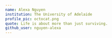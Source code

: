 ```yaml
---
name: Alexa Nguyen
institution: The University of Adelaide
profile_pic: octocat.png
quote: Life is about more than just surviving.
github_user: nguyen-alexa
---
```

